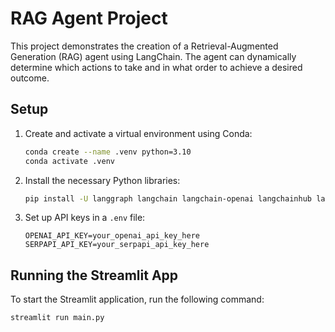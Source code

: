 # RAG Agent Project

This project demonstrates the creation of a Retrieval-Augmented Generation (RAG) agent using LangChain. The agent can dynamically determine which actions to take and in what order to achieve a desired outcome.

## Setup

1. Create and activate a virtual environment using Conda:
    ```sh
    conda create --name .venv python=3.10
    conda activate .venv
    ```

2. Install the necessary Python libraries:
    ```sh
    pip install -U langgraph langchain langchain-openai langchainhub langchain-community tavily-python faiss-cpu httpx python-dotenv streamlit
    ```

3. Set up API keys in a `.env` file:
    ```
    OPENAI_API_KEY=your_openai_api_key_here
    SERPAPI_API_KEY=your_serpapi_api_key_here
    ```

## Running the Streamlit App

To start the Streamlit application, run the following command:
```sh
streamlit run main.py
